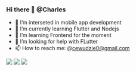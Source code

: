 ### Hi there 👋 @Charles


<!-- **Charles2205/Charles2205** is a ✨ _special_ ✨ repository  -->

- 🔭 I’m interseted in  mobile app development
- 🌱 I’m currently learning Flutter and Nodejs
- 👯 I’m learning Frontend for the moment
- 🤔 I’m looking for help with FLutter 
- 📫 How to reach me: @cewudzie0@gmail.com

<img src="https://img.shields.io/badge/Node.js-339933?style=for-the-badge&logo=nodedotjs&logoColor=white" />
<img src="https://img.shields.io/badge/Dart-0175C2?style=for-the-badge&logo=dart&logoColor=white" />
<img src="https://img.shields.io/badge/Dart-0175C2?style=for-the-badge&logo=dart&logoColor=white" />
